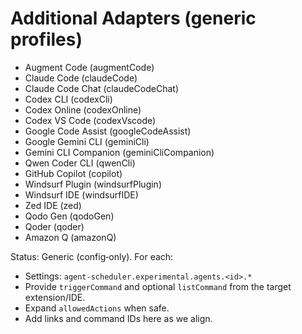 # Additional Adapters (generic profiles)

- Augment Code (augmentCode)
- Claude Code (claudeCode)
- Claude Code Chat (claudeCodeChat)
- Codex CLI (codexCli)
- Codex Online (codexOnline)
- Codex VS Code (codexVscode)
- Google Code Assist (googleCodeAssist)
- Google Gemini CLI (geminiCli)
- Gemini CLI Companion (geminiCliCompanion)
- Qwen Coder CLI (qwenCli)
- GitHub Copilot (copilot)
- Windsurf Plugin (windsurfPlugin)
- Windsurf IDE (windsurfIDE)
- Zed IDE (zed)
- Qodo Gen (qodoGen)
- Qoder (qoder)
- Amazon Q (amazonQ)

Status: Generic (config‑only). For each:
- Settings: `agent-scheduler.experimental.agents.<id>.*`
- Provide `triggerCommand` and optional `listCommand` from the target extension/IDE.
- Expand `allowedActions` when safe.
- Add links and command IDs here as we align.

